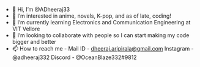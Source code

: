 - 👋 Hi, I’m @ADheeraj33
- 👀 I’m interested in anime, novels, K-pop, and as of late, coding!
- 🌱 I’m currently learning Electronics and Communication Engineering at VIT Vellore
- 💞️ I’m looking to collaborate with people so I can start making my code bigger and better
- 📫 How to reach me -
Mail ID - dheeraj.aripirala@gmail.com
Instagram - @adheeraj332
Discord - @OceanBlaze332#9812
<!---
ADheeraj33/ADheeraj33 is a ✨ special ✨ repository because its `README.md` (this file) appears on your GitHub profile.
You can click the Preview link to take a look at your changes.
--->
